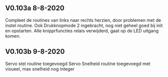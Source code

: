 ## V0.103a  8-8-2020

Compleet de routines van links naar rechts herzien, door problemen met de instel routine.
Ook Drukknopmode 2 ingebracht, nog niet geheel goed bij init en opstarten.
Alle knipprfuncties relais verwijderd, gaat  op de LED uitgang komen.

## V0.103b 9-8-2020

Servo stel routine toegevoegd
Servo Snelheid routine toegevoegd met visueel, max snelheid nog integer
